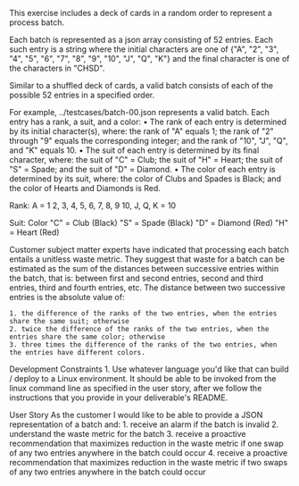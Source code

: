 This exercise includes a deck of cards in a random order to represent a process batch.

Each batch is represented as a json array consisting of 52 entries. Each such entry is a string where the initial characters are one of {"A", "2", "3", "4", "5", "6", "7", "8", "9", "10", "J", "Q", "K"} and the final character is one of the characters in "CHSD".

Similar to a shuffled deck of cards, a valid batch consists of each of the possible 52 entries in a specified order.

For example, ../testcases/batch-00.json represents a valid batch.
Each entry has a rank, a suit, and a color:
	• The rank of each entry is determined by its initial character(s), where: the rank of "A" equals 1; the rank of "2" through "9" equals the corresponding integer; and the rank of "10", "J", "Q", and "K" equals 10.
	• The suit of each entry is determined by its final character, where: the suit of "C" = Club; the suit of "H" = Heart; the suit of "S" = Spade; and the suit of "D" = Diamond.
	• The color of each entry is determined by its suit, where: the color of Clubs and Spades is Black; and the color of Hearts and Diamonds is Red.

Rank: 
A = 1
2, 3, 4, 5, 6, 7, 8, 9
10, J, Q, K = 10

Suit:		Color
 "C" = Club 		(Black)
 "S" = Spade 		(Black)
 "D" = Diamond 	(Red)
 "H" = Heart 		(Red)

Customer subject matter experts have indicated that processing each batch entails a unitless waste metric. They suggest that waste for a batch can be estimated as the sum of the distances between successive entries within the batch, that is: between first and second entries, second and third entries, third and fourth entries, etc. The distance between two successive entries is the absolute value of:

	1. the difference of the ranks of the two entries, when the entries share the same suit; otherwise
	2. twice the difference of the ranks of the two entries, when the entries share the same color; otherwise
	3. three times the difference of the ranks of the two entries, when the entries have different colors.
	
Development Constraints
	1. Use whatever language you'd like that can build / deploy to a Linux environment. It should be able to be invoked from the linux command line as specified in the user story, after we follow the instructions that you provide in your deliverable's README.
	
User Story
As the customer I would like to be able to provide a JSON representation of a batch and:
	1. receive an alarm if the batch is invalid
	2. understand the waste metric for the batch
	3. receive a proactive recommendation that maximizes reduction in the waste metric if one swap of any two entries anywhere in the batch could occur
	4. receive a proactive recommendation that maximizes reduction in the waste metric if two swaps of any two entries anywhere in the batch could occur
